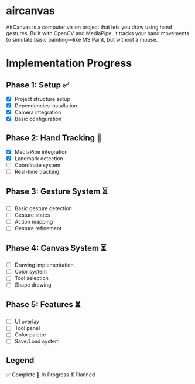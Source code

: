 # aircanvas
AirCanvas is a computer vision project that lets you draw using hand gestures. Built with OpenCV and MediaPipe, it tracks your hand movements to simulate basic painting—like MS Paint, but without a mouse.

# Implementation Progress

## Phase 1: Setup ✅
- [x] Project structure setup
- [x] Dependencies installation
- [x] Camera integration
- [x] Basic configuration

## Phase 2: Hand Tracking 🔄
- [x] MediaPipe integration
- [x] Landmark detection
- [ ] Coordinate system
- [ ] Real-time tracking

## Phase 3: Gesture System ⏳
- [ ] Basic gesture detection
- [ ] Gesture states
- [ ] Action mapping
- [ ] Gesture refinement

## Phase 4: Canvas System ⏳
- [ ] Drawing implementation
- [ ] Color system
- [ ] Tool selection
- [ ] Shape drawing

## Phase 5: Features ⏳
- [ ] UI overlay
- [ ] Tool panel
- [ ] Color palette
- [ ] Save/Load system

## Legend
✅ Complete
🔄 In Progress
⏳ Planned